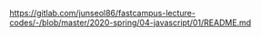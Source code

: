 https://gitlab.com/junseol86/fastcampus-lecture-codes/-/blob/master/2020-spring/04-javascript/01/README.md
